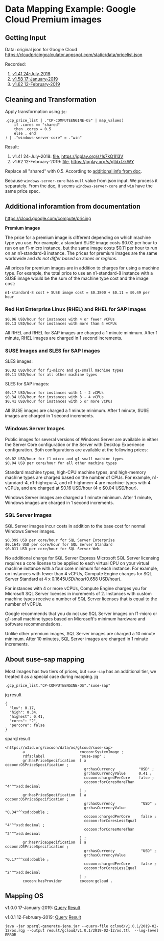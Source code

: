 # Data Mapping Example: Google Cloud Premium images
## Getting Input
Data: original json for Google Cloud
https://cloudpricingcalculator.appspot.com/static/data/pricelist.json

Recorded:
1. [v1.41 24-July-2018](../data/gcloud/v1.41.json)
2. [v1.58 17-January-2019](../data/gcloud/v1.58.json)
3. [v1.62 12-February-2019](../data/gcloud/v1.62.json)

## Cleaning and Transformation
Apply transformation using `jq`:
```
.gcp_price_list | ."CP-COMPUTEENGINE-OS" | map_values(
    if .cores == "shared" 
    then .cores = 0.5 
    else . end 
) | ."windows-server-core" = ."win"

```
Result:
1. v1.41 24-July-2018: [file](../jq/gcloud/v1.41/os.json), https://jqplay.org/s/1s7kQ1l13V
2. v1.62 12-February-2019: [file](../jq/gcloud/v1.62/os.json), https://jqplay.org/s/gIIdxtzkWY

Replace all "shared" with 0.5. According to
[additional info from doc](#Additional-inforamtion-from-documentation).

Because `windows-server-core` has `null` value from json input.
We process it separately. 
From the [doc](#-Windows-Server-images), it seems `windows-server-core`
and `win` have the same price spec.

## Additional inforamtion from documentation 
https://cloud.google.com/compute/pricing

**Premium images**

The price for a premium image is different depending on which machine type you use. For example, a standard SUSE image costs $0.02 per hour to run on an f1-micro instance, but the same image costs $0.11 per hour to run on an n1-standard-8 instance. The prices for premium images are the same worldwide and *do not differ based on zones or regions*.

All prices for premium images are in addition to charges for using a machine type. For example, the total price to use an n1-standard-8 instance with a SUSE image would be the sum of the machine type cost and the image cost:

    n1-standard-8 cost + SUSE image cost = $0.3800 + $0.11 = $0.49 per hour

### Red Hat Enterprise Linux (RHEL) and RHEL for SAP images

    $0.06 USD/hour for instances with 4 or fewer vCPUs
    $0.13 USD/hour for instances with more than 4 vCPUs

All RHEL and RHEL for SAP images are charged a 1 minute minimum. After 1 minute, RHEL images are charged in 1 second increments.

### SUSE Images and SLES for SAP Images

SLES images:

    $0.02 USD/hour for f1-micro and g1-small machine types
    $0.11 USD/hour for all other machine types

SLES for SAP images:

    $0.17 USD/hour for instances with 1 - 2 vCPUs
    $0.34 USD/hour for instances with 3 - 4 vCPUs
    $0.41 USD/hour for instances with 5 or more vCPUs

All SUSE images are charged a 1 minute minimum. After 1 minute, SUSE images are charged in 1 second increments.

### Windows Server Images
Public images for several versions of Windows Server are available in either the Server Core configuration or the Server with Desktop Experience configuration. Both configurations are available at the following prices:

    $0.02 USD/hour for f1-micro and g1-small machine types
    $0.04 USD per core/hour for all other machine types

Standard machine types, high-CPU machine types, and high-memory machine types are charged based on the number of CPUs. For example, n1-standard-4, n1-highcpu-4, and n1-highmem-4 are machine-types with 4 vCPUs, and are charged at $0.16 USD/hour (4 x $0.04 USD/hour).

Windows Server images are charged a 1 minute minimum. After 1 minute, Windows images are charged in 1 second increments.

### SQL Server Images
SQL Server images incur costs in addition to the base cost for normal Windows Server images.

    $0.399 USD per core/hour for SQL Server Enterprise
    $0.1645 USD per core/hour for SQL Server Standard
    $0.011 USD per core/hour for SQL Server Web

No additional charge for SQL Server Express
Microsoft SQL Server licensing requires a core license to be applied to each virtual CPU on your virtual machine instance with a four core minimum for each instance. For example, on instances with fewer than 4 vCPUs, Compute Engine charges for SQL Server Standard at 4 x $0.1645 USD/hour ($0.658 USD/hour).

For instances with 4 or more vCPUs, Compute Engine charges you for Microsoft SQL Server licenses in increments of 2. Instances with custom machine types receive a number of SQL Server licenses that is equal to the number of vCPUs.

Google recommends that you do not use SQL Server images on f1-micro or g1-small machine types based on Microsoft's minimum hardware and software recommendations.

Unlike other premium images, SQL Server images are charged a 10 minute minimum. After 10 minutes, SQL Server images are charged in 1 minute increments.

## About suse-sap mapping
Most images has two tiers of prices, but `suse-sap` has an additional tier, we treated it as a special case during mapping.
jq
```
.gcp_price_list."CP-COMPUTEENGINE-OS"."suse-sap"
```
jq result
```
{
  "low": 0.17,
  "high": 0.34,
  "highest": 0.41,
  "cores": "2",
  "percore": false
}
```
sparql result
```
<https://w3id.org/cocoon/data/os/glcoud/suse-sap>
        a                         cocoon:SystemImage ;
        rdfs:label                "suse-sap" ;
        gr:hasPriceSpecification  [ a                        cocoon:OSPriceSpecification ;
                                    gr:hasCurrency           "USD" ;
                                    gr:hasCurrencyValue      0.41 ;
                                    cocoon:chargedPerCore    false ;
                                    cocoon:forCoresMoreThan  "4"^^xsd:decimal
                                  ] ;
        gr:hasPriceSpecification  [ a                         cocoon:OSPriceSpecification ;
                                    gr:hasCurrency            "USD" ;
                                    gr:hasCurrencyValue       "0.34"^^xsd:double ;
                                    cocoon:chargedPerCore     false ;
                                    cocoon:forCoresLessEqual  "4"^^xsd:decimal ;
                                    cocoon:forCoresMoreThan   "2"^^xsd:decimal
                                  ] ;
        gr:hasPriceSpecification  [ a                         cocoon:OSPriceSpecification ;
                                    gr:hasCurrency            "USD" ;
                                    gr:hasCurrencyValue       "0.17"^^xsd:double ;
                                    cocoon:chargedPerCore     false ;
                                    cocoon:forCoresLessEqual  "2"^^xsd:decimal
                                  ] ;
        cocoon:hasProvider        cocoon:gcloud .
```

## Mapping OS
v1.0.0 17-January-2019:
[Query](../sparql-generate/gcloud/v1.0.0/os.rqg)
[Result](../sparql-generate/result/gcloud/v1.0.0/os.ttl)

v1.0.1 12-February-2019:
[Query](../sparql-generate/gcloud/v1.0.1/2019-02-12/os.rqg)
[Result](../sparql-generate/result/gcloud/v1.0.1/2019-02-12/os.ttl)
```
java -jar sparql-generate-jena.jar --query-file gcloud/v1.0.1/2019-02-12/os.rqg --output result/gcloud/v1.0.1/2019-02-12/os.ttl  --log-level ERROR 
```
